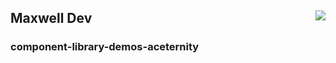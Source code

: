 ## Maxwell Dev            <img src="https://storage.googleapis.com/dinan/assets/maxwell.png" align="right">

### component-library-demos-aceternity